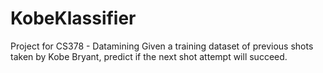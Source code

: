 # KobeKlassifier

Project for CS378 - Datamining
Given a training dataset of previous shots taken by Kobe Bryant, predict if the next shot attempt will succeed. 
